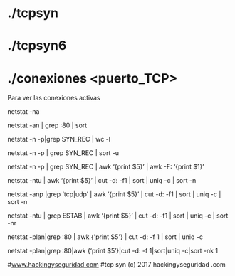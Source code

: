 # ./tcpsyn <IP puerto>
# ./tcpsyn6 <IPv6 puerto>

# ./conexiones <puerto_TCP>
Para ver las conexiones activas

netstat -na

netstat -an | grep :80 | sort

netstat -n -p|grep SYN_REC | wc -l

netstat -n -p | grep SYN_REC | sort -u

netstat -n -p | grep SYN_REC | awk ‘{print $5}’ | awk -F: ‘{print $1}’

netstat -ntu | awk ‘{print $5}’ | cut -d: -f1 | sort | uniq -c | sort -n

netstat -anp |grep ‘tcp|udp’ | awk ‘{print $5}’ | cut -d: -f1 | sort | uniq -c | sort -n

netstat -ntu | grep ESTAB | awk ‘{print $5}’ | cut -d: -f1 | sort | uniq -c | sort -nr

netstat -plan|grep :80 | awk {'print $5'} | cut -d: -f 1 | sort | uniq -c

netstat -plan|grep :80|awk {‘print $5’}|cut -d: -f 1|sort|uniq -c|sort -nk 1

#www.hackingyseguridad.com
#tcp syn (c) 2017 hackingyseguridad .com

